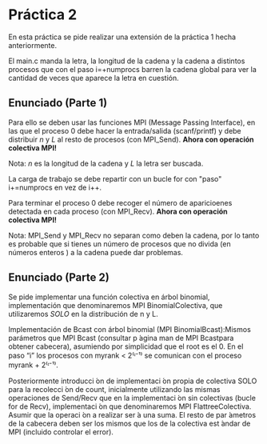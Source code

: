 # Práctica 2 #
En esta práctica se pide realizar una extensión de la práctica 1 hecha anteriormente.

El main.c manda la letra, la longitud de la cadena y la cadena a distintos procesos que con el
paso i=+numprocs barren la cadena global para ver la cantidad de veces que aparece la letra en cuestión.

## Enunciado (Parte 1) ##
Para ello se deben usar las funciones MPI (Message Passing Interface), en las que el proceso 0 debe 
hacer la entrada/salida (scanf/printf) y debe distribuir *n* y *L* al resto de procesos (con MPI_Send).
**Ahora con operación colectiva MPI!**

Nota: *n* es la longitud de la cadena y *L* la letra ser buscada.

La carga de trabajo se debe repartir con un bucle for con "paso" i+=numprocs en vez de i++.

Para terminar el proceso 0 debe recoger el número de aparicioenes detectada en cada proceso (con MPI_Recv).
**Ahora con operación colectiva MPI!**

Nota: MPI_Send y MPI_Recv no separan como deben la cadena, por lo tanto es probable que si
tienes un número de procesos que no divida (en números enteros ) a la cadena puede dar problemas.

## Enunciado (Parte 2) ##

Se pide implementar una función colectiva en árbol binomial, implementación que
denominaremos MPI BinomialColectiva, que utilizaremos *SOLO* en la distribución de n y L.

Implementación de Bcast con árbol binomial (MPI BinomialBcast):Mismos parámetros que MPI Bcast 
(consultar p ́agina man de MPI Bcastpara obtener cabecera), asumiendo por simplicidad que el root es el 0.
En el paso “i” los procesos con myrank < 2⁽ᶦ⁻¹⁾ se comunican con el proceso myrank + 2⁽ᶦ⁻¹⁾.




Posteriormente introducci ́on de implementaci ́on propia de colectiva
SOLO para la recolecci ́on de count, inicialmente utilizando las
mismas operaciones de Send/Recv que en la implementaci ́on sin
colectivas (bucle for de Recv), implementaci ́on que denominaremos
MPI FlattreeColectiva. Asumir que la operaci ́on a realizar ser ́a una
suma. El resto de par ́ametros de la cabecera deben ser los mismos
que los de la colectiva est ́andar de MPI (incluido controlar el error).
